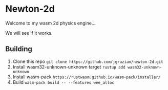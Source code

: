 # Newton-2d

Welcome to my wasm 2d physics engine...

We will see if it works.

## Building
1. Clone this repo
    `git clone https://github.com/jgrazian/newton-2d.git`
2. Install wasm32-unknown-unknown target
    `rustup add wasm32-unknown-unknown`
3. Install wasm-pack
    `https://rustwasm.github.io/wasm-pack/installer/`
4. Build
    `wasm-pack build -- --features wee_alloc`

